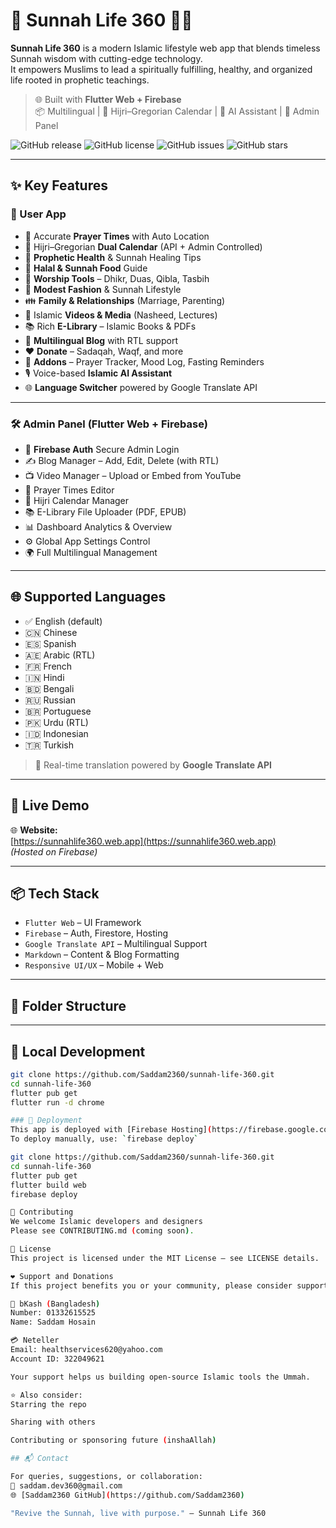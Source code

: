 # 🌿 Sunnah Life 360 🕌🍯

**Sunnah Life 360** is a modern Islamic lifestyle web app that blends timeless Sunnah wisdom with cutting-edge technology.  
It empowers Muslims to lead a spiritually fulfilling, healthy, and organized life rooted in prophetic teachings.

> 🌐 Built with **Flutter Web + Firebase**  
> 📦 Multilingual | 📆 Hijri–Gregorian Calendar | 🤖 AI Assistant | 🔐 Admin Panel

![GitHub release](https://img.shields.io/github/v/release/Saddam2360/sunnah-life-360)
![GitHub license](https://img.shields.io/github/license/Saddam2360/sunnah-life-360)
![GitHub issues](https://img.shields.io/github/issues/Saddam2360/sunnah-life-360)
![GitHub stars](https://img.shields.io/github/stars/Saddam2360/sunnah-life-360?style=social)

---

## ✨ Key Features

### 📱 User App

- 🕌 Accurate **Prayer Times** with Auto Location
- 📆 Hijri–Gregorian **Dual Calendar** (API + Admin Controlled)
- 🍯 **Prophetic Health** & Sunnah Healing Tips
- 🥗 **Halal & Sunnah Food** Guide
- 🧘 **Worship Tools** – Dhikr, Duas, Qibla, Tasbih
- 🧕 **Modest Fashion** & Sunnah Lifestyle
- 👪 **Family & Relationships** (Marriage, Parenting)
- 🎥 Islamic **Videos & Media** (Nasheed, Lectures)
- 📚 Rich **E-Library** – Islamic Books & PDFs
- 📝 **Multilingual Blog** with RTL support
- ❤️ **Donate** – Sadaqah, Waqf, and more
- 🧩 **Addons** – Prayer Tracker, Mood Log, Fasting Reminders
- 🎙️ Voice-based **Islamic AI Assistant**
- 🌐 **Language Switcher** powered by Google Translate API

---

### 🛠️ Admin Panel (Flutter Web + Firebase)

- 🔐 **Firebase Auth** Secure Admin Login
- ✍️ Blog Manager – Add, Edit, Delete (with RTL)
- 📺 Video Manager – Upload or Embed from YouTube
- 🕌 Prayer Times Editor
- 📆 Hijri Calendar Manager
- 📚 E-Library File Uploader (PDF, EPUB)
- 📊 Dashboard Analytics & Overview
- ⚙️ Global App Settings Control
- 🌍 Full Multilingual Management

---

## 🌐 Supported Languages

- ✅ English (default)
- 🇨🇳 Chinese
- 🇪🇸 Spanish
- 🇦🇪 Arabic (RTL)
- 🇫🇷 French
- 🇮🇳 Hindi
- 🇧🇩 Bengali
- 🇷🇺 Russian
- 🇧🇷 Portuguese
- 🇵🇰 Urdu (RTL)
- 🇮🇩 Indonesian
- 🇹🇷 Turkish

> 🔁 Real-time translation powered by **Google Translate API**

---

## 🚀 Live Demo

🌐 **Website:**  
[https://sunnahlife360.web.app](https://sunnahlife360.web.app)  
*(Hosted on Firebase)*

---

## 📦 Tech Stack

- `Flutter Web` – UI Framework
- `Firebase` – Auth, Firestore, Hosting
- `Google Translate API` – Multilingual Support
- `Markdown` – Content & Blog Formatting
- `Responsive UI/UX` – Mobile + Web

---

## 📁 Folder Structure


---

## 🧪 Local Development

```bash
git clone https://github.com/Saddam2360/sunnah-life-360.git
cd sunnah-life-360
flutter pub get
flutter run -d chrome

### 🚀 Deployment
This app is deployed with [Firebase Hosting](https://firebase.google.com/products/hosting)  
To deploy manually, use: `firebase deploy`

git clone https://github.com/Saddam2360/sunnah-life-360.git
cd sunnah-life-360
flutter pub get
flutter build web
firebase deploy

🤝 Contributing
We welcome Islamic developers and designers
Please see CONTRIBUTING.md (coming soon).

📄 License
This project is licensed under the MIT License – see LICENSE details.

❤️ Support and Donations
If this project benefits you or your community, please consider supporting the developer:

📲 bKash (Bangladesh)
Number: 01332615525
Name: Saddam Hosain

💳 Neteller
Email: healthservices620@yahoo.com
Account ID: 322049621

Your support helps us building open-source Islamic tools the Ummah.

⭐ Also consider:
Starring the repo

Sharing with others

Contributing or sponsoring future (inshaAllah)

## 📬 Contact

For queries, suggestions, or collaboration:  
📧 saddam.dev360@gmail.com  
🌐 [Saddam2360 GitHub](https://github.com/Saddam2360)

"Revive the Sunnah, live with purpose." – Sunnah Life 360
